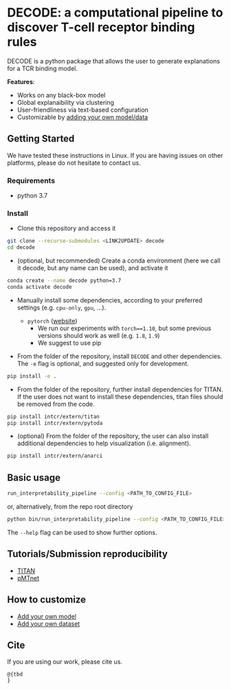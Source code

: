 # DECODE: a computational pipeline to discover T-cell receptor binding rules

DECODE is a python package that allows the user to generate 
explanations for a TCR binding model. 

**Features**:

- Works on any black-box model
- Global explanaibility via clustering
- User-friendliness via text-based configuration
- Customizable by [adding your own model/data](#how-to-customize)

## Getting Started

We have tested these instructions in Linux. 
If you are having issues on other platforms, please do not hesitate to contact us.

### Requirements

- python 3.7

### Install

- Clone this repository and access it

```bash
git clone --recurse-submodules <LINK2UPDATE> decode
cd decode
```

- (optional, but recommended) Create a conda environment 
  (here we call it decode, but any name can be used), and activate it
```bash
conda create --name decode python=3.7
conda activate decode
```


- Manually install some dependencies, according to your preferred settings (e.g. `cpu-only`, `gpu`, ...). 
  
    * `pytorch` ([website](https://pytorch.org/))
      - We run our experiments with `torch==1.10`, but some previous versions should work as well (e.g. `1.8`, `1.9`)
      - We suggest to use pip
    

- From the folder of the repository, install `DECODE` and other dependencies.
The `-e` flag is optional, and suggested only for development.
```bash
pip install -e .
```

- From the folder of the repository, further install dependencies for TITAN.
If the user does not want to install these dependencies, titan files should be removed from the code.
  
```bash
pip install intcr/extern/titan
pip install intcr/extern/pytoda
```

- (optional) From the folder of the repository, the user can also install additional dependencies to help visualization (i.e. alignment).
  
```bash
pip install intcr/extern/anarci
```

## Basic usage

```bash
run_interpretability_pipeline --config <PATH_TO_CONFIG_FILE>
```

or, alternatively, from the repo root directory

```bash
python bin/run_interpretability_pipeline --config <PATH_TO_CONFIG_FILE>
```

The `--help` flag can be used to show further options.

## Tutorials/Submission reproducibility

- [TITAN](misc/tutorials/TITAN.md)
- [pMTnet](misc/tutorials/pMTnet.md)

## How to customize

- [Add your own model](tbd)
- [Add your own dataset](tbd)

## Cite

If you are using our work, please cite us.  

```
@{tbd
}
```
